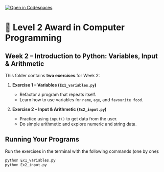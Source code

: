 [![Open in Codespaces](https://classroom.github.com/assets/launch-codespace-2972f46106e565e64193e422d61a12cf1da4916b45550586e14ef0a7c637dd04.svg)](https://classroom.github.com/open-in-codespaces?assignment_repo_id=20711509)
# 🐍 Level 2 Award in Computer Programming 
## Week 2 – Introduction to Python: Variables, Input & Arithmetic  

This folder contains **two exercises** for Week 2:  

1. **Exercise 1 – Variables (`Ex1_variables.py`)**  
   - Refactor a program that repeats itself.  
   - Learn how to use variables for `name`, `age`, and `favourite food`.  

2. **Exercise 2 – Input & Arithmetic (`Ex2_input.py`)**  
   - Practice using `input()` to get data from the user.  
   - Do simple arithmetic and explore numeric and string data.  

## Running Your Programs

Run the exercises in the terminal with the following commands (one by one):

```bash
python Ex1_variables.py
python Ex2_input.py
